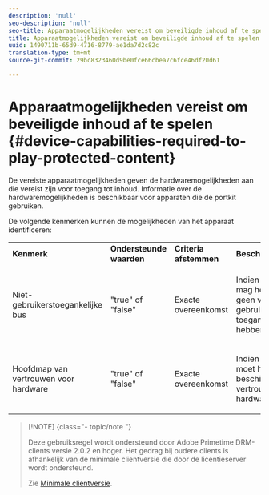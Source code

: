 ```yaml
---
description: 'null'
seo-description: 'null'
seo-title: Apparaatmogelijkheden vereist om beveiligde inhoud af te spelen
title: Apparaatmogelijkheden vereist om beveiligde inhoud af te spelen
uuid: 1490711b-65d9-4716-8779-ae1da7d2c82c
translation-type: tm+mt
source-git-commit: 29bc8323460d9be0fce66cbea7c6fce46df20d61

---
```



# Apparaatmogelijkheden vereist om beveiligde inhoud af te spelen {#device-capabilities-required-to-play-protected-content}

De vereiste apparaatmogelijkheden geven de hardwaremogelijkheden aan die vereist zijn voor toegang tot inhoud. Informatie over de hardwaremogelijkheden is beschikbaar voor apparaten die de portkit gebruiken.

De volgende kenmerken kunnen de mogelijkheden van het apparaat identificeren:

<table id="table_v3n_fks_n4"> 
 <tbody> 
  <tr> 
   <td><b>Kenmerk</b> </td> 
   <td><b>Ondersteunde waarden</b> </td> 
   <td><b>Criteria afstemmen</b> </td> 
   <td><b>Beschrijving</b> </td> 
  </tr> 
  <tr> 
   <td colname="1" class="- topic/entry "> <p class="- topic/p ">Niet-gebruikerstoegankelijke bus </p> </td> 
   <td colname="2" class="- topic/entry "> <p class="- topic/p ">"true" of "false" </p> </td> 
   <td colname="3" class="- topic/entry "> <p class="- topic/p ">Exacte overeenkomst </p> </td> 
   <td colname="4" class="- topic/entry "> <p class="- topic/p ">Indien waar (true), mag het apparaat geen voor de gebruiker toegankelijke bus hebben. </p> </td> 
  </tr> 
  <tr> 
   <td colname="1" class="- topic/entry "> <p class="- topic/p ">Hoofdmap van vertrouwen voor hardware </p> </td> 
   <td colname="2" class="- topic/entry "> <p class="- topic/p ">"true" of "false" </p> </td> 
   <td colname="3" class="- topic/entry "> <p class="- topic/p ">Exacte overeenkomst </p> </td> 
   <td colname="4" class="- topic/entry "> <p class="- topic/p ">Indien waar (true), moet het apparaat beschikken over een vertrouwenwekkende hardwarebron. </p> </td> 
  </tr> 
 </tbody> 
</table>

>[!NOTE] {class=&quot;- topic/note &quot;}
>
>Deze gebruiksregel wordt ondersteund door Adobe Primetime DRM-clients versie 2.0.2 en hoger. Het gedrag bij oudere clients is afhankelijk van de minimale clientversie die door de licentieserver wordt ondersteund.
>
>Zie [Minimale clientversie](../../../../protecting-content/setting-up-the-sdk/setup-dev-env.md).

